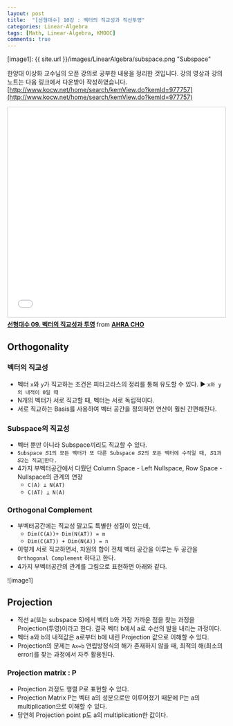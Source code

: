 ```yaml
---
layout: post
title:  "[선형대수] 10강 : 벡터의 직교성과 직선투영"
categories: Linear-Algebra
tags: [Math, Linear-Algebra, KMOOC]
comments: true
---
```


[//]: # (Image References)

[image1]: {{ site.url }}/images/LinearAlgebra/subspace.png "Subspace"


한양대 이상화 교수님의 오픈 강의로 공부한 내용을 정리한 것입니다. 강의 영상과 강의 노트는 다음 링크에서 다운받아 작성하였습니다.  
[http://www.kocw.net/home/search/kemView.do?kemId=977757](http://www.kocw.net/home/search/kemView.do?kemId=977757)   
<iframe src="//www.slideshare.net/slideshow/embed_code/key/hx9F4J61qUUgST" width="595" height="485" frameborder="0" marginwidth="0" marginheight="0" scrolling="no" style="border:1px solid #CCC; border-width:1px; margin-bottom:5px; max-width: 100%;" allowfullscreen> </iframe> <div style="margin-bottom:5px"> <strong> <a href="//www.slideshare.net/ahra-cho/09-109960717" title="선형대수 09. 벡터의 직교성과 투영" target="_blank">선형대수 09. 벡터의 직교성과 투영</a> </strong> from <strong><a href="https://www.slideshare.net/ahra-cho" target="_blank">AHRA CHO</a></strong> </div>  


## Orthogonality
### 벡터의 직교성
- 벡터 `x`와 `y`가 직교하는 조건은 피타고라스의 정리를 통해 유도할 수 있다. ▶ `x와 y의 내적이 0일 때`
- N개의 벡터가 서로 직교할 때, 벡터는 서로 독립적이다.  
- 서로 직교하는 Basis를 사용하여 벡터 공간을 정의하면 연산이 훨씬 간편해진다.  

### Subspace의 직교성
- 벡터 뿐만 아니라 Subspace끼리도 직교할 수 있다. 
- `Subspace 𝑆1의 모든 벡터가 또 다른 Subspace 𝑆2의 모든 벡터에 수직일 때, 𝑆1과 𝑆2는 직교한다.`  
- 4가지 부벡터공간에서 다뤘던 Column Space - Left Nullspace, Row Space - Nullspace의 관계의 연장  
  * `C(A) ⊥ N(AT)`  
  * `C(AT) ⊥ N(A)`  

### Orthogonal Complement
- 부벡터공간에는 직교성 말고도 특별한 성질이 있는데,  
  * `Dim(C(A))+ Dim(N(AT)) = m`
  * `Dim(C(AT)) + Dim(N(A)) = n`
- 이렇게 서로 직교하면서, 차원의 합이 전체 벡터 공간을 이루는 두 공간을 `Orthogonal Complement` 하다고 한다.
- 4가지 부벡터공간의 관계를 그림으로 표현하면 아래와 같다.

![image1]  


## Projection
- 직선 a(또는 subspace S)에서 벡터 b와 가장 가까운 점을 찾는 과정을 Projection(투영)이라고 한다. 결국 벡터 b에서 a로 수선의 발을 내리는 과정이다.  
- 벡터 a와 b의 내적값은 a로부터 b에 내린 Projection 값으로 이해할 수 있다.  
- Projection의 문제는 `Ax=b` 연립방정식의 해가 존재하지 않을 때, 최적의 해(최소의 error)를 찾는 과정에서 자주 활용된다.

### Projection matrix : P
- Projection 과정도 행렬 P로 표현할 수 있다.  
- Projection Matrix P는 벡터 a의 성분으로만 이루어졌기 때문에 P는 a의 multiplication으로 이해할 수 있다.  
- 당연히 Projection point p도 a의 multiplication한 값이다.
